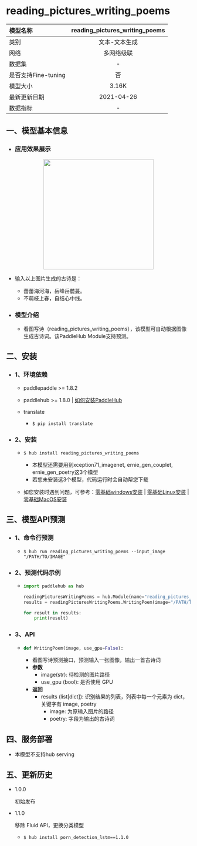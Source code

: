 # reading_pictures_writing_poems

| 模型名称            | reading_pictures_writing_poems |
| :------------------ | :----------------------------: |
| 类别                |         文本-文本生成          |
| 网络                |           多网络级联           |
| 数据集              |               -                |
| 是否支持Fine-tuning |               否               |
| 模型大小            |             3.16K              |
| 最新更新日期        |           2021-04-26           |
| 数据指标            |               -                |

## 一、模型基本信息

- ### 应用效果展示

<p align="center">
<img src="https://user-images.githubusercontent.com/76040149/133189274-ff86801f-017f-460e-adb0-1d381d74aff6.jpg" width="300">
</p>

  - 输入以上图片生成的古诗是：

     - 蕾蕾海河海，岳峰岳麓蔓。
     - 不萌枝上春，自结心中线。

- ### 模型介绍
  - 看图写诗（reading_pictures_writing_poems），该模型可自动根据图像生成古诗词。该PaddleHub Module支持预测。

## 二、安装

- ### 1、环境依赖

  - paddlepaddle >= 1.8.2

  - paddlehub >= 1.8.0    | [如何安装PaddleHub](../../../../docs/docs_ch/get_start/installation.rst)

  - translate

    - ```shell
      $ pip install translate
      ```

- ### 2、安装

  - ```shell
    $ hub install reading_pictures_writing_poems
    ```

    - 本模型还需要用到xception71_imagenet, ernie_gen_couplet, ernie_gen_poetry这3个模型
    - 若您未安装这3个模型，代码运行时会自动帮您下载

  - 如您安装时遇到问题，可参考：[零基础windows安装](../../../../docs/docs_ch/get_start/windows_quickstart.md)
   | [零基础Linux安装](../../../../docs/docs_ch/get_start/linux_quickstart.md) | [零基础MacOS安装](../../../../docs/docs_ch/get_start/mac_quickstart.md)

## 三、模型API预测

- ### 1、命令行预测

  - ```shell
    $ hub run reading_pictures_writing_poems --input_image "/PATH/TO/IMAGE"
    ```

- ### 2、预测代码示例

  - ```python
    import paddlehub as hub

    readingPicturesWritingPoems = hub.Module(name="reading_pictures_writing_poems")
    results = readingPicturesWritingPoems.WritingPoem(image="/PATH/TO/IMAGE", use_gpu=False)

    for result in results:
        print(result)
    ```

- ### 3、API

  - ```python
    def WritingPoem(image, use_gpu=False):
    ```

     - 看图写诗预测接口，预测输入一张图像，输出一首古诗词
     - **参数**
         - image(str): 待检测的图片路径
         - use_gpu (bool): 是否使用 GPU
     - **返回**
         - results (list\[dict\]): 识别结果的列表，列表中每一个元素为 dict，关键字有 image, poetry
           - image: 为原输入图片的路径
           - poetry: 字段为输出的古诗词

## 四、服务部署

- 本模型不支持hub serving


## 五、更新历史

* 1.0.0

  初始发布

* 1.1.0

  移除 Fluid API，更换分类模型

  - ```shell
    $ hub install porn_detection_lstm==1.1.0
    ```
